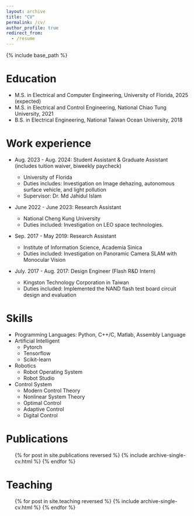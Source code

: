```yaml
---
layout: archive
title: "CV"
permalink: /cv/
author_profile: true
redirect_from:
  - /resume
---
```


{% include base_path %}

Education
======
* M.S. in Electrical and Computer Engineering, University of Florida, 2025 (expected)
* M.S. in Electrical and Control Engineering, National Chiao Tung University, 2021
* B.S. in Electrical Engineering, National Taiwan Ocean University, 2018

Work experience
======
* Aug. 2023 - Aug. 2024: Student Assistant & Graduate Assistant (includes tuition waiver, biweekly paycheck)
  * University of Florida
  * Duties includes: Investigation on Image dehazing, autonomous surface vehicle, and light pollution
  * Supervisor: Dr. Md Jahidul Islam

* June 2022 - June 2023: Research Assistant
  * National Cheng Kung University
  * Duties included: Investigation on LEO space technologies.
  <!-- * Supervisor: Professor Hub -->

* Sep. 2017 - May 2019: Research Assistant
  * Institute of Information Science, Academia Sinica
  * Duties included: Investigation on Panoramic Camera SLAM with Monocular Vision
  <!-- * Supervisor: Professor Hub --> 

* July. 2017 - Aug. 2017: Design Engineer (Flash R&D Intern)
  * Kingston Technology Corporation in Taiwan
  * Duties included: Implemented the NAND flash test board circuit design and evaluation

Skills
======
* Programming Languages: Python, C++/C, Matlab, Assembly Language
* Artificial Intelligent
  * Pytorch
  * Tensorflow
  * Scikit-learn
* Robotics 
  * Robot Operating System
  * Robot Studio
* Control System
  * Modern Control Theory
  * Nonlinear System Theory
  * Optimal Control
  * Adaptive Control
  * Digital Control


Publications
======
  <ul>{% for post in site.publications reversed %}
    {% include archive-single-cv.html %}
  {% endfor %}</ul>
  
<!-- Talks
======
  <ul>{% for post in site.talks reversed %}
    {% include archive-single-talk-cv.html  %}
  {% endfor %}</ul> -->
  
Teaching
======
  <ul>{% for post in site.teaching reversed %}
    {% include archive-single-cv.html %}
  {% endfor %}</ul>
  
<!-- Service and leadership
======
* Currently signed in to 43 different slack teams -->

